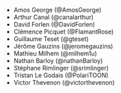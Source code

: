 - Amos George (@AmosGeorge)
- Arthur Canal (@canalarthur)
- David Forlen (@DavidForlen)
- Clémence Picquet (@FlamantRose)
- Guillaume Teset (@gteset)
- Jérôme Gauzins (@jeromegauzins)
- Mathieu Milhem (@milhem1u)
- Nathan Barloy (@nathanBarloy)
- Stéphane Rimlinger (@srimlinger)
- Tristan Le Godais (@PolariTOON)
- Victor Thevenon (@victorthevenon)
